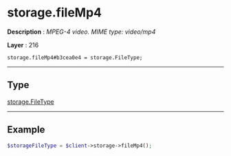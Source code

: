 # storage.fileMp4

**Description** : *MPEG\-4 video\. MIME type: video/mp4*

**Layer** : 216

```tl
storage.fileMp4#b3cea0e4 = storage.FileType;
```

---

## Type

[storage.FileType](type/storage.FileType)

---

## Example

```php
$storageFileType = $client->storage->fileMp4();
```